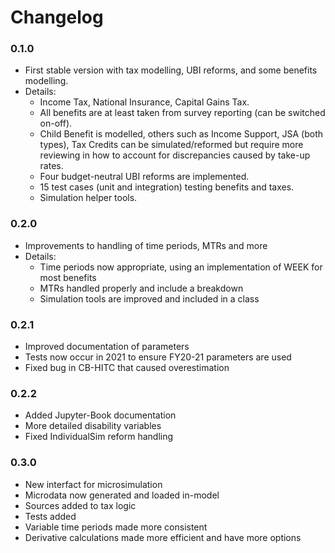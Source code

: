 # Changelog

### 0.1.0

* First stable version with tax modelling, UBI reforms, and some benefits modelling.
* Details:
  - Income Tax, National Insurance, Capital Gains Tax.
  - All benefits are at least taken from survey reporting (can be switched on-off).
  - Child Benefit is modelled, others such as Income Support, JSA (both types), Tax Credits can be simulated/reformed but require more reviewing in how to account for discrepancies caused by take-up rates.
  - Four budget-neutral UBI reforms are implemented.
  - 15 test cases (unit and integration) testing benefits and taxes.
  - Simulation helper tools.

### 0.2.0

* Improvements to handling of time periods, MTRs and more
* Details:
  - Time periods now appropriate, using an implementation of WEEK for most benefits
  - MTRs handled properly and include a breakdown
  - Simulation tools are improved and included in a class

### 0.2.1

* Improved documentation of parameters
* Tests now occur in 2021 to ensure FY20-21 parameters are used
* Fixed bug in CB-HITC that caused overestimation

### 0.2.2

* Added Jupyter-Book documentation
* More detailed disability variables
* Fixed IndividualSim reform handling

### 0.3.0

* New interfact for microsimulation
* Microdata now generated and loaded in-model
* Sources added to tax logic
* Tests added
* Variable time periods made more consistent
* Derivative calculations made more efficient and have more options
